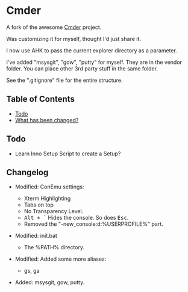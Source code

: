 # Cmder
<!-- ![Butler](/Data/butler.png) -->

A fork of the awesome [Cmder](https://github.com/bliker/cmder/) project.

Was customizing it for myself, thought I'd just share it.

I now use AHK to pass the current explorer directory as a parameter.

I've added "msysgit", "gow", "putty" for myself. They are in the vendor folder. You can place other 3rd party stuff in the same folder.

See the ".gitignore" file for the entire structure.

## Table of Contents

* [Todo](#todo)
* [What has been changed?](#changelog)

## <a name="todo"></a>Todo

* Learn Inno Setup Script to create a Setup?

## <a name="changelog"></a>Changelog

* Modified: ConEmu settings:
  * Xterm Highlighting
  * Tabs on top
  * No Transparency Level.
  * <kbd>Alt + `</kbd> Hides the console. So does <kbd>Esc</kbd>.
  * Removed the "-new_console:d:%USERPROFILE%" part.

* Modified: init.bat
  * The %PATH% directory.

* Modified: Added some more aliases:
  * gs, ga

* Added: msysgit, gow, putty.

